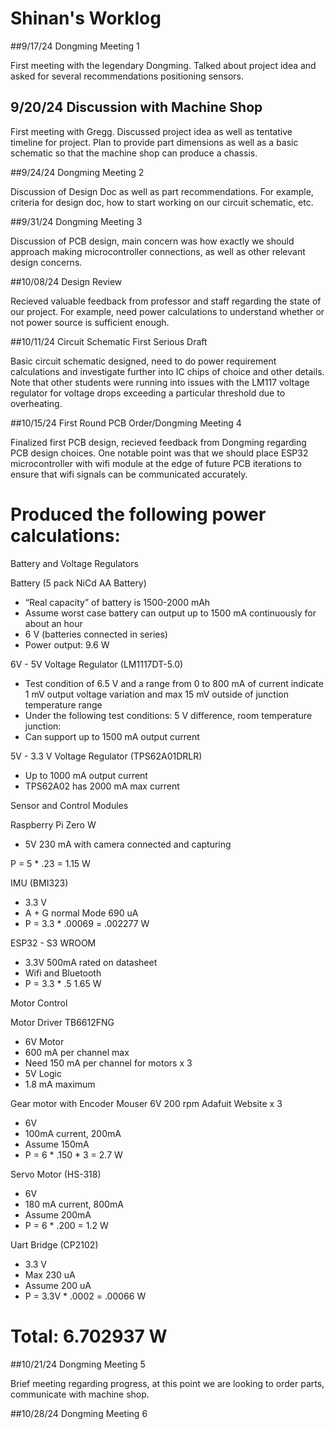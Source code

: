 # Shinan's Worklog

##9/17/24 Dongming Meeting 1

First meeting with the legendary Dongming. Talked about project idea and asked for several recommendations positioning sensors. 

## 9/20/24 Discussion with Machine Shop

First meeting with Gregg. Discussed project idea as well as tentative timeline for project. Plan to provide part dimensions as well as a basic schematic so that the machine shop can produce a chassis.

##9/24/24 Dongming Meeting 2

Discussion of Design Doc as well as part recommendations. For example, criteria for design doc, how to start working on our circuit schematic, etc.

##9/31/24 Dongming Meeting 3

Discussion of PCB design, main concern was how exactly we should approach making microcontroller connections, as well as other relevant design concerns.

##10/08/24 Design Review

Recieved valuable feedback from professor and staff regarding the state of our project. For example, need power calculations to understand whether or not power source is sufficient enough.

##10/11/24 Circuit Schematic First Serious Draft

Basic circuit schematic designed, need to do power requirement calculations and investigate further into IC chips of choice and other details. Note that other students were running into issues with the LM117 voltage regulator for voltage drops exceeding a particular threshold due to overheating.

##10/15/24 First Round PCB Order/Dongming Meeting 4

Finalized first PCB design, recieved feedback from Dongming regarding PCB design choices. One notable point was that we should place ESP32 microcontroller with wifi module at the edge of future PCB iterations to ensure that wifi signals can be communicated accurately.

# Produced the following power calculations: 

Battery and Voltage Regulators

Battery (5 pack NiCd AA Battery)
- “Real capacity” of battery is 1500-2000 mAh
- Assume worst case battery can output up to 1500 mA continuously for about an hour
- 6 V (batteries connected in series)
- Power output: 9.6 W


6V - 5V Voltage Regulator (LM1117DT-5.0)

- Test condition of 6.5 V and a range from 0 to 800 mA of current indicate 1 mV output voltage variation and max 15 mV outside of junction temperature range
- Under the following test conditions: 5 V difference, room temperature junction:
- Can support up to 1500 mA output current 

5V - 3.3 V Voltage Regulator (TPS62A01DRLR)

- Up to 1000 mA output current
- TPS62A02 has 2000 mA max current

Sensor and Control Modules

Raspberry Pi Zero W
- 5V 230 mA with camera connected and capturing

P = 5 * .23 = 1.15 W

IMU (BMI323)
- 3.3 V	
- A + G normal Mode 690 uA
- P = 3.3 * .00069 = .002277 W
  
ESP32 - S3 WROOM
- 3.3V 500mA rated on datasheet
- Wifi and Bluetooth
- P = 3.3 * .5 1.65 W

Motor Control

Motor Driver TB6612FNG
- 6V Motor 
- 600 mA per channel max
- Need 150 mA per channel for motors x 3
- 5V Logic
- 1.8 mA maximum

Gear motor with Encoder Mouser 6V 200 rpm Adafuit Website x 3
- 6V
- 100mA current, 200mA
- Assume 150mA
- P = 6 * .150 * 3 =  2.7 W 

Servo Motor (HS-318)
- 6V
- 180 mA current, 800mA
- Assume 200mA
- P = 6 * .200 = 1.2 W

Uart Bridge (CP2102)
- 3.3 V
- Max 230 uA
- Assume 200 uA
- P = 3.3V * .0002 = .00066 W

# Total: 6.702937 W


##10/21/24 Dongming Meeting 5

Brief meeting regarding progress, at this point we are looking to order parts, communicate with machine shop.

##10/28/24 Dongming Meeting 6


